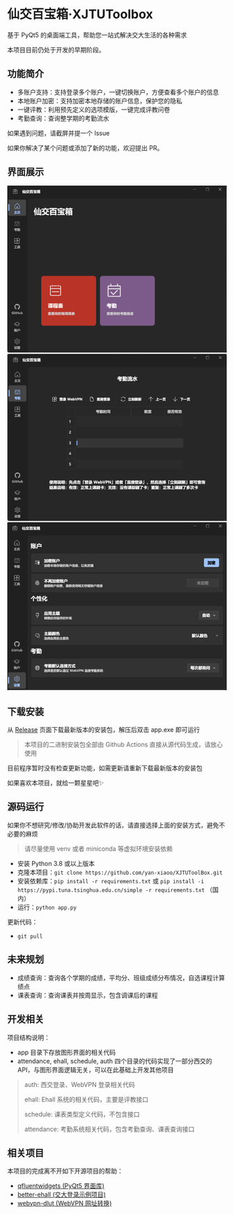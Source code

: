 # 仙交百宝箱·XJTUToolbox

基于 PyQt5 的桌面端工具，帮助您一站式解决交大生活的各种需求

本项目目前仍处于开发的早期阶段。

## 功能简介
- 多账户支持：支持登录多个账户，一键切换账户，方便查看多个账户的信息
- 本地账户加密：支持加密本地存储的账户信息，保护您的隐私
- 一键评教：利用预先定义的选项模版，一键完成评教问卷
- 考勤查询：查询整学期的考勤流水

如果遇到问题，请截屏并提一个 Issue

如果你解决了某个问题或添加了新的功能，欢迎提出 PR。

## 界面展示
![sample1](screenshots/sample_1.png)
![sample2](screenshots/sample_2.png)
![sample3](screenshots/sample_3.png)

## 下载安装
从 [Release](https://github.com/yan-xiaoo/XJTUToolBox/releases) 页面下载最新版本的安装包，解压后双击 app.exe 即可运行
> 本项目的二进制安装包全部由 Github Actions 直接从源代码生成，请放心使用

目前程序暂时没有检查更新功能，如需更新请重新下载最新版本的安装包

如果喜欢本项目，就给一颗星星吧✨

## 源码运行
如果你不想研究/修改/协助开发此软件的话，请直接选择上面的安装方式，避免不必要的麻烦
> 请尽量使用 venv 或者 miniconda 等虚拟环境安装依赖

- 安装 Python 3.8 或以上版本
- 克隆本项目：`git clone https://github.com/yan-xiaoo/XJTUToolBox.git`
- 安装依赖库：`pip install -r requirements.txt` 或 `pip install -i https://pypi.tuna.tsinghua.edu.cn/simple -r requirements.txt` （国内）
- 运行：`python app.py`

更新代码：
- `git pull`

## 未来规划
- 成绩查询：查询各个学期的成绩，平均分、班级成绩分布情况，自选课程计算绩点
- 课表查询：查询课表并按周显示，包含调课后的课程

## 开发相关
项目结构说明：
- app 目录下存放图形界面的相关代码
- attendance, ehall, schedule, auth 四个目录的代码实现了一部分西交的 API，与图形界面逻辑无关，可以在此基础上开发其他项目
> auth: 西交登录、WebVPN 登录相关代码
>
> ehall: Ehall 系统的相关代码，主要是评教接口
> 
> schedule: 课表类型定义代码，不包含接口
> 
> attendance: 考勤系统相关代码，包含考勤查询、课表查询接口

## 相关项目
本项目的完成离不开如下开源项目的帮助：
- [qfluentwidgets (PyQt5 界面库)](https://github.com/zhiyiYo/PyQt-Fluent-Widgets)
- [better-ehall (交大登录示例项目)](https://github.com/guitaoliu/xjtu-grade)
- [webvpn-dlut (WebVPN 网址转换)](https://github.com/ESWZY/webvpn-dlut)